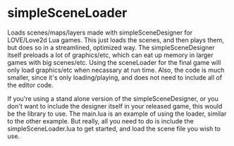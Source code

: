 # simpleSceneLoader
Loads scenes/maps/layers made with simpleSceneDesigner for LOVE/Love2d Lua games. This just loads the scenes, and then plays them, but does so in a streamlined, optimized way. The simpleSceneDesigner itself preloads a lot of graphics/etc, which can eat up memory in larger games with big scenes/etc. Using the sceneLoader for the final game will only load graphics/etc when necassary at run time. Also, the code is much smaller, since it's only loading/playing, and does not need to include all of the editor code.

If you're using a stand alone version of the simpleSceneDesigner, or you don't want to include the designer itself in your released game, this would be the library to use. The main.lua is an example of using the loader, similar to the other example. But really, all you need to do is include the simpleSceneLoader.lua to get started, and load the scene file you wish to use.

